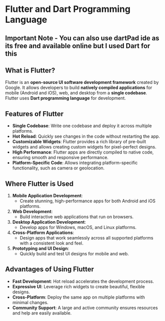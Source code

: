 # Flutter and Dart Programming Language

## Important Note  - You can also use dartPad ide as its free and available online but I used Dart for this
## What is Flutter?
Flutter is an **open-source UI software development framework** created by Google. It allows developers to build **natively compiled applications** for mobile (Android and iOS), web, and desktop from a **single codebase**. Flutter uses **Dart programming language** for development.

## Features of Flutter
- **Single Codebase**: Write one codebase and deploy it across multiple platforms.
- **Hot Reload**: Quickly see changes in the code without restarting the app.
- **Customizable Widgets**: Flutter provides a rich library of pre-built widgets and allows creating custom widgets for pixel-perfect designs.
- **High Performance**: Flutter apps are directly compiled to native code, ensuring smooth and responsive performance.
- **Platform-Specific Code**: Allows integrating platform-specific functionality, such as camera or geolocation.

## Where Flutter is Used
1. **Mobile Application Development**:
   - Create stunning, high-performance apps for both Android and iOS platforms.
2. **Web Development**:
   - Build interactive web applications that run on browsers.
3. **Desktop Application Development**:
   - Develop apps for Windows, macOS, and Linux platforms.
4. **Cross-Platform Applications**:
   - Design apps that work seamlessly across all supported platforms with a consistent look and feel.
5. **Prototyping and UI Design**:
   - Quickly build and test UI designs for mobile and web.

## Advantages of Using Flutter
- **Fast Development**: Hot reload accelerates the development process.
- **Expressive UI**: Leverage rich widgets to create beautiful, flexible designs.
- **Cross-Platform**: Deploy the same app on multiple platforms with minimal changes.
- **Community Support**: A large and active community ensures resources and help are easily available.
